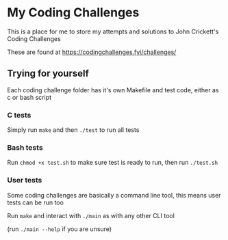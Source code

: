 
# My Coding Challenges

This is a place for me to store my attempts and solutions to John Crickett's Coding Challenges

These are found at https://codingchallenges.fyi/challenges/


## Trying for yourself

Each coding challenge folder has it's own Makefile and test code, either as c or bash script

### C tests
Simply run ```make``` and then ```./test``` to run all tests

### Bash tests
Run ```chmod +x test.sh``` to make sure test is ready to run, then run ```./test.sh```

### User tests
Some coding challenges are basically a command line tool, this means user tests can be run too

Run ```make``` and interact with ```./main``` as with any other CLI tool

(run ```./main --help``` if you are unsure)
